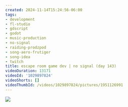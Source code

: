 ```yaml
---
created: 2024-11-14T15:24:56-06:00
tags:
- development
- fl-studio
- gdscript
- godot
- music-production
- no-signal
- raiding-prodzpod
- song-aero-frutiger
- song-idea
- twitch
title: escape room game dev | no signal (day 143)
videoDuration: 13171
videoId: '1029897824'
videoShorts: []
videoThumbId: /videos/1029897824/pictures/1951126991
---
```


![](20241114212456.jpg)
